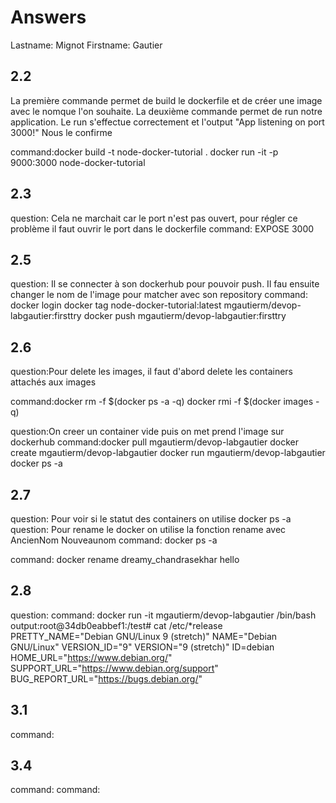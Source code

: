 # Answers

Lastname: Mignot
Firstname: Gautier

## 2.2
La première commande permet de build le dockerfile et de créer une image avec
le nomque l'on souhaite. La deuxième commande permet de run notre application.
Le run s'effectue correctement et l'output "App listening on port 3000!" Nous le confirme

command:docker build -t node-docker-tutorial .
docker run -it -p 9000:3000 node-docker-tutorial

## 2.3
question: Cela ne marchait car le port n'est pas ouvert, pour régler ce problème 
il faut ouvrir le port dans le dockerfile
command: EXPOSE 3000 

## 2.5
question: Il se connecter à son dockerhub pour pouvoir push. Il fau ensuite changer
le nom de l'image pour matcher avec son repository
command: docker login
docker tag node-docker-tutorial:latest mgautierm/devop-labgautier:firsttry
docker push mgautierm/devop-labgautier:firsttry
## 2.6

question:Pour delete les images, il faut d'abord delete les containers attachés 
aux images

command:docker rm -f $(docker ps -a -q)
docker rmi -f $(docker images -q)


question:On creer un container vide puis on met prend l'image sur dockerhub
command:docker pull mgautierm/devop-labgautier
docker create mgautierm/devop-labgautier
docker run mgautierm/devop-labgautier
docker ps -a

## 2.7
question: Pour voir si le statut des containers on utilise docker ps -a
question: Pour rename le docker on utilise la fonction rename avec AncienNom
Nouveaunom
command: docker ps -a

command: docker rename dreamy_chandrasekhar hello

## 2.8
question:
command: docker run -it mgautierm/devop-labgautier /bin/bash
output:root@34db0eabbef1:/test# cat /etc/*release
PRETTY_NAME="Debian GNU/Linux 9 (stretch)"
NAME="Debian GNU/Linux"
VERSION_ID="9"
VERSION="9 (stretch)"
ID=debian
HOME_URL="https://www.debian.org/"
SUPPORT_URL="https://www.debian.org/support"
BUG_REPORT_URL="https://bugs.debian.org/"
## 3.1
command:

## 3.4
command:
command:
